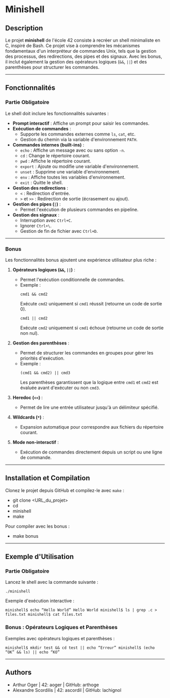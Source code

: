 # Minishell

## Description
Le projet **minishell** de l'école 42 consiste à recréer un shell minimaliste en C, inspiré de Bash. Ce projet vise à comprendre les mécanismes fondamentaux d'un interpréteur de commandes Unix, tels que la gestion des processus, des redirections, des pipes et des signaux. Avec les bonus, il inclut également la gestion des opérateurs logiques (`&&`, `||`) et des parenthèses pour structurer les commandes.

---

## Fonctionnalités

### Partie Obligatoire
Le shell doit inclure les fonctionnalités suivantes :
- **Prompt interactif** : Affiche un prompt pour saisir les commandes.
- **Exécution de commandes** :
  - Supporte les commandes externes comme `ls`, `cat`, etc.
  - Gestion du chemin via la variable d'environnement `PATH`.
- **Commandes internes (built-ins)** :
  - `echo` : Affiche un message avec ou sans option `-n`.
  - `cd` : Change le répertoire courant.
  - `pwd` : Affiche le répertoire courant.
  - `export` : Ajoute ou modifie une variable d'environnement.
  - `unset` : Supprime une variable d'environnement.
  - `env` : Affiche toutes les variables d'environnement.
  - `exit` : Quitte le shell.
- **Gestion des redirections** :
  - `<` : Redirection d'entrée.
  - `>` et `>>` : Redirection de sortie (écrasement ou ajout).
- **Gestion des pipes (`|`)** :
  - Permet l'exécution de plusieurs commandes en pipeline.
- **Gestion des signaux** :
  - Interruption avec `Ctrl+C`.
  - Ignorer `Ctrl+\`.
  - Gestion de fin de fichier avec `Ctrl+D`.

---

### Bonus
Les fonctionnalités bonus ajoutent une expérience utilisateur plus riche :
1. **Opérateurs logiques (`&&`, `||`)** :
   - Permet l'exécution conditionnelle de commandes.
   - Exemple :
     ```
     cmd1 && cmd2
     ```
     Exécute `cmd2` uniquement si `cmd1` réussit (retourne un code de sortie 0).
     ```
     cmd1 || cmd2
     ```
     Exécute `cmd2` uniquement si `cmd1` échoue (retourne un code de sortie non nul).

2. **Gestion des parenthèses** :
   - Permet de structurer les commandes en groupes pour gérer les priorités d'exécution.
   - Exemple :
     ```
     (cmd1 && cmd2) || cmd3
     ```
     Les parenthèses garantissent que la logique entre `cmd1` et `cmd2` est évaluée avant d'exécuter ou non `cmd3`.

3. **Heredoc (`<<`)** :
   - Permet de lire une entrée utilisateur jusqu'à un délimiteur spécifié.

4. **Wildcards (`*`)** :
   - Expansion automatique pour correspondre aux fichiers du répertoire courant.

5. **Mode non-interactif** :
   - Exécution de commandes directement depuis un script ou une ligne de commande.

---

## Installation et Compilation
Clonez le projet depuis GitHub et compilez-le avec `make` :
- git clone <URL_du_projet>
- cd 
- minishell
- make

Pour compiler avec les bonus :
- make bonus
---

## Exemple d'Utilisation

### Partie Obligatoire
Lancez le shell avec la commande suivante :

```
./minishell
```
Exemple d'exécution interactive :

```
minishell$ echo “Hello World” Hello World minishell$ ls | grep .c > files.txt minishell$ cat files.txt
```

### Bonus : Opérateurs Logiques et Parenthèses
Exemples avec opérateurs logiques et parenthèses :

``
minishell$ mkdir test && cd test || echo “Erreur” minishell$ (echo “OK” && ls) || echo “KO”
``

---

## Authors
- Arthur Oger | 42: aoger | GitHub: arthoge
- Alexandre Scordilis | 42: ascordil | GitHub: lachignol


